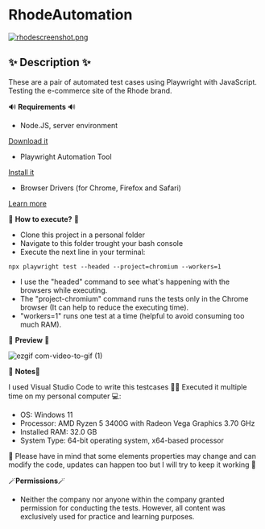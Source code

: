 # RhodeAutomation

[![rhodescreenshot.png](https://i.postimg.cc/KYVBzwjx/rhodescreenshot.png)](https://postimg.cc/TyVpNkn4)

## ✨ Description ✨ ##
These are a pair of automated test cases using Playwright with JavaScript. 
Testing the e-commerce site of the Rhode brand.

 🔊 **Requirements** 🔊
- Node.JS, server environment

[Download it](https://nodejs.org/en)
- Playwright Automation Tool

[Install it](https://playwright.dev/docs/intro)
- Browser Drivers (for Chrome, Firefox and Safari)

[Learn more](https://playwright.dev/docs/browsers#install-browsers)

 💭 **How to execute?** 💭 
- Clone this project in a personal folder
- Navigate to this folder trought your bash console
- Execute the next line in your terminal: 
```console
npx playwright test --headed --project=chromium --workers=1
```
- I use the "headed" command to see what's happening with the browsers while executing.
- The "project-chromium" command runs the tests only in the Chrome browser (It can help to reduce the executing time).
- "workers=1" runs one test at a time (helpful to avoid consuming too much RAM).

 💫 **Preview** 👀

![ezgif com-video-to-gif (1)](https://github.com/bianpiovano/RhodeAutomation/assets/85644669/fa65aa11-26f3-47f9-a547-f8888b37a3ff)

📜 **Notes**📜

I used Visual Studio Code to write this testcases 👌🏼
Executed it multiple time on my personal computer 💻:

- OS: Windows 11 
- Processor: AMD Ryzen 5 3400G with Radeon Vega Graphics 3.70 GHz
- Installed RAM: 32.0 GB
- System Type: 64-bit operating system, x64-based processor

🎀 Please have in mind that some elements properties may change and can modify the code, updates can happen too but I will try to keep it working 🎀

🪄**Permissions**🪄
- Neither the company nor anyone within the company granted permission for conducting the tests. However, all content was exclusively used for practice and learning purposes.
